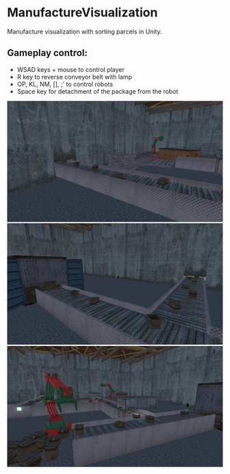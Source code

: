 # ManufactureVisualization
 Manufacture visualization with sorting parcels in Unity.
 
## Gameplay control:
* WSAD keys + mouse to control player
* R key to reverse conveyor belt with lamp
* OP, KL, NM, [], ;' to control robots
* Space key for detachment of the package from the robot
 
![screen1](1.jpg)
![screen2](2.jpg)
![screen3](3.jpg)
